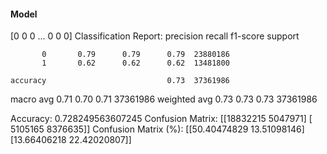 #### Model
[0 0 0 ... 0 0 0]
Classification Report:
              precision    recall  f1-score   support

           0       0.79      0.79      0.79  23880186
           1       0.62      0.62      0.62  13481800

    accuracy                           0.73  37361986
   macro avg       0.71      0.70      0.71  37361986
weighted avg       0.73      0.73      0.73  37361986

Accuracy: 0.728249563607245
Confusion Matrix:
[[18832215  5047971]
 [ 5105165  8376635]]
Confusion Matrix (%):
[[50.40474829 13.51098146]
 [13.66406218 22.42020807]]
